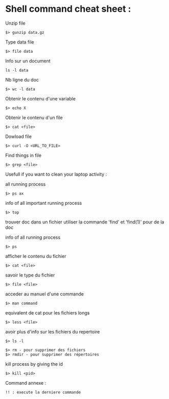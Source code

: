 # Shell command cheat sheet :

Unzip file
```
$> gunzip data.gz
```

Type data file
```
$> file data
```

Info sur un document
```
ls -l data
```

Nb ligne du doc
```
$> wc -l data
```

Obtenir le contenu d'une variable
```
$> echo X
```

Obtenir le contenu d'un file
```
$> cat <file>
```

Dowload file
```
$> curl -O <URL_TO_FILE>
```

Find things in file
```
$> grep <file>
```

Usefull if you want to clean your laptop activity :

all running process
```
$> ps ax
```

info of all important running process
```
$> top
```

trouver doc dans un fichier utiliser la commande 'find' et 'find(1)' pour de la doc


info of all running process
```
$> ps
```
afficher le contenu du fichier
```
$> cat <file>
```

savoir le type du fichier
```
$> file <file>
```

acceder au manuel d'une commande
```
$> man command
```

equivalent de cat pour les fichiers longs
```
$> less <file>
```

avoir plus d'info sur les fichiers du repertoire
```
$> ls -l
```

```
$> rm - pour supprimer des fichiers
$> rmdir - pour supprimer des répertoires
```


kill process by giving the id
```
$> kill <pid>
```

Command annexe :
```
!! : execute la derniere commande

```
